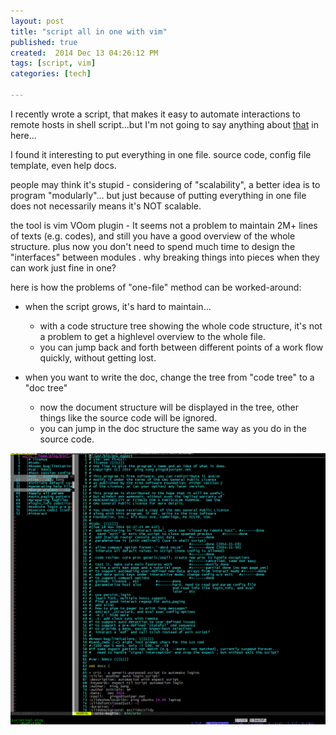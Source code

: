 ```yaml
---
layout: post
title: "script all in one with vim"
published: true
created:  2014 Dec 13 04:26:12 PM
tags: [script, vim]
categories: [tech]

---
```


I recently wrote a script, that makes it easy to automate interactions to
remote hosts in shell script...but I'm not going to say anything about
[that](https://github.com/pinggit/crtc) in here...

I found it interesting to put everything in one file. source code, config file
template, even help docs.

people may think it's stupid - considering of "scalability", a better idea is
to program "modularly"... but just because of putting everything in one file
does not necessarily means it's NOT scalable. 

the tool is vim VOom plugin - It seems not a problem to maintain 2M+ lines of
texts (e.g. codes), and still you have a good overview of the whole structure.
plus now you don't need to spend much time to design the "interfaces" between
modules . why breaking things into pieces when they can work just fine in one?

here is how the problems of "one-file" method can be worked-around:

* when the script grows, it's hard to maintain...

  * with a code structure tree showing the whole code structure, it's not a
    problem to get a highlevel overview to the whole file.
  * you can jump back and forth between different points of a work flow
    quickly, without getting lost.
* when you want to write the doc, change the tree from "code tree" to a "doc
  tree"
  * now the document structure will be displayed in the tree, other things like
    the source code will be ignored.
  * you can jump in the doc structure the same way as you do in the source code.

![code](/images/crtc-4.gif "code")

